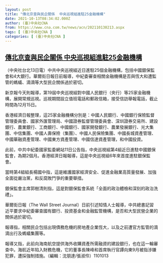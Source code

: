 ```yaml
---
layout: post
title: "傳北京查與民企關係  中央巡視組進駐25金融機構"
date: 2021-10-13T08:34:02.000Z
author: (臺)中央社CNA
from: https://www.cna.com.tw/news/acn/202110130213.aspx
tags: [ (臺)中央社CNA ]
categories: [ (臺)中央社CNA ]
---
```

<!--1634114042000-->
[傳北京查與民企關係  中央巡視組進駐25金融機構](https://www.cna.com.tw/news/acn/202110130213.aspx)
------

<div>
<div></div><div><p>（中央社台北13日電）中共中央巡視組近日進駐25個金融機構，包括中國銀保監會和4大銀行。華爾街日報日前報導，中紀委審查相關金融機構是否與恆大和遭監管的螞蟻、滴滴等大型民企關係過於密切。</p><p>新京報今天則報導，第19屆中央巡視組對中國人民銀行（央行）等25家金融機構，展開常規巡視。巡視期間設立值班電話和郵政信箱，接受信訪舉報電話，截止時間為12月15日。</p><p>香港經濟日報整理，這25家金融機構分別是：中國人民銀行、中國銀行保險監督管理委員會、國家外匯管理局、中國證券監督管理委員會、深圳證券交易所、建設銀行、農業銀行、工商銀行、中國銀行、國家開發銀行、農業發展銀行、光大集團、中信集團、中國人壽保險（集團）、中國人民保險集團、中國長城資產管理、中國華融資產管理、中國東方資產管理、中國信達資產管理，和中國投資。</p><p>此前，中共中紀委國家監委網站11日公告指，中央巡視組第4組近日進駐中國銀保監會，為期2個月。香港經濟日報報導，這是中央巡視組6年來首度進駐銀保監會。</p><p>當時第4組組長楊國中指，這是維護國家經濟安全、促進金融業高質量發展、加強全面從嚴治黨，和反腐敗鬥爭的重要舉措。</p><p>銀保監會主席郭樹清則指，這是對銀保監會系統「全面的政治體檢和深刻的政治洗禮」。</p><p>華爾街日報（The Wall Street Journal）日前引述知情人士報導，中共總書記習近平要求中紀委審查國有銀行、投資基金和金融監管機構，是否和大型民營企業的關係過於密切。</p><p>報導指，相關民企包括出現債務危機的房地產企業恆大，以及之前遭官方監管的滴滴出行及螞蟻集團等。</p><p>報導又指，此前向海南航空提供海外收購資產所需融資的建設銀行，也在這一輪審查中。海航近年陷入財務危機，它的董事長陳峰和首席執行官譚向東9月被指涉嫌犯罪，遭採強制措施。（編輯：沈朋達/張淑伶）1101013</p></div>
</div>
